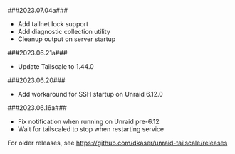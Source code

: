 ###2023.07.04a###
- Add tailnet lock support
- Add diagnostic collection utility
- Cleanup output on server startup

###2023.06.21a###
- Update Tailscale to 1.44.0

###2023.06.20###
- Add workaround for SSH startup on Unraid 6.12.0

###2023.06.16a###
- Fix notification when running on Unraid pre-6.12
- Wait for tailscaled to stop when restarting service

For older releases, see https://github.com/dkaser/unraid-tailscale/releases
